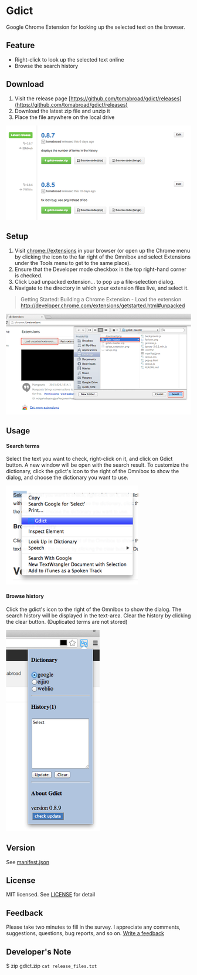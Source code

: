 # Gdict
Google Chrome Extension for looking up the selected text on the browser.

## Feature
* Right-click to look up the selected text online
* Browse the search history

## Download
1. Visit the release page [https://github.com/tomabroad/gdict/releases](https://github.com/tomabroad/gdict/releases)
2. Download the latest zip file and unzip it
3. Place the file anywhere on the local drive

![download](/img/download.png)

## Setup
1. Visit [chrome://extensions](chrome://extensions) in your browser (or open up the Chrome menu by clicking the icon to the far right of the Omnibox and select Extensions under the Tools menu to get to the same place).
2. Ensure that the Developer mode checkbox in the top right-hand corner is checked.
3. Click Load unpacked extension… to pop up a file-selection dialog.
4. Navigate to the directory in which your extension files live, and select it.

> Getting Started: Building a Chrome Extension - Load the extension
http://developer.chrome.com/extensions/getstarted.html#unpacked

![setup](/img/setup.png)

## Usage
#### Search terms
Select the text you want to check, right-click on it, and click on Gdict button. A new window will be open with the search result. To customize the dictionary, click the gdict's icon to the right of the Omnibox to show the dialog, and choose the dictionary you want to use.

![search](/img/search.png)

#### Browse history
Click the gdict's icon to the right of the Omnibox to show the dialog. The search history will be displayed in the text-area. Clear the history by clicking the clear button. (Duplicated terms are not stored)

![popup](/img/popup.png)

## Version
See [manifest.json](manifest.json)

## License
MIT licensed. See [LICENSE](LICENSE) for detail

## Feedback
Please take two minutes to fill in the survey. I appreciate any comments, suggestions, questions, bug reports, and so on.
[Write a feedback](https://docs.google.com/forms/d/1JdY4Ok3M_uo9XYC_WCCd8ljzj-Kk8aOtJdUapCwWv2w/viewform)

## Developer's Note
$ zip gdict.zip `cat release_files.txt`

